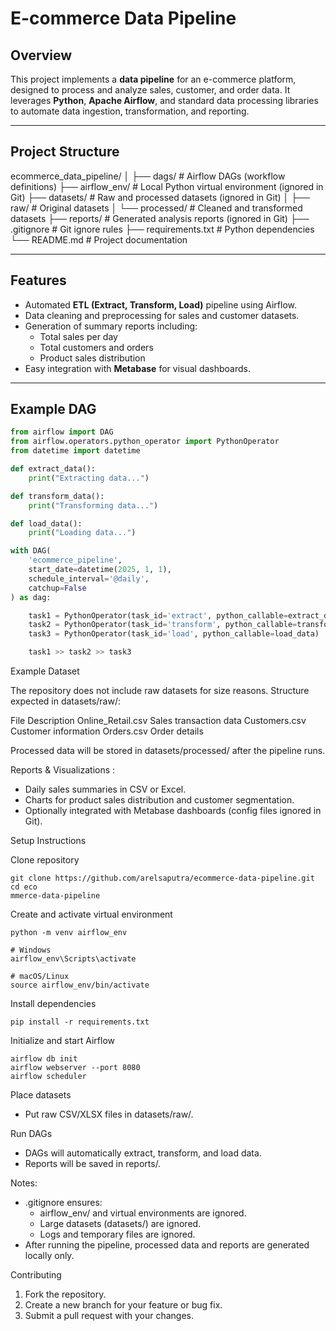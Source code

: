 # E-commerce Data Pipeline

## Overview
This project implements a **data pipeline** for an e-commerce platform, designed to process and analyze sales, customer, and order data. It leverages **Python**, **Apache Airflow**, and standard data processing libraries to automate data ingestion, transformation, and reporting.

---

## Project Structure
ecommerce_data_pipeline/
│
├── dags/ # Airflow DAGs (workflow definitions)
├── airflow_env/ # Local Python virtual environment (ignored in Git)
├── datasets/ # Raw and processed datasets (ignored in Git)
│ ├── raw/ # Original datasets
│ └── processed/ # Cleaned and transformed datasets
├── reports/ # Generated analysis reports (ignored in Git)
├── .gitignore # Git ignore rules
├── requirements.txt # Python dependencies
└── README.md # Project documentation


---

## Features
- Automated **ETL (Extract, Transform, Load)** pipeline using Airflow.
- Data cleaning and preprocessing for sales and customer datasets.
- Generation of summary reports including:
  - Total sales per day
  - Total customers and orders
  - Product sales distribution
- Easy integration with **Metabase** for visual dashboards.

---

## Example DAG
```python
from airflow import DAG
from airflow.operators.python_operator import PythonOperator
from datetime import datetime

def extract_data():
    print("Extracting data...")

def transform_data():
    print("Transforming data...")

def load_data():
    print("Loading data...")

with DAG(
    'ecommerce_pipeline',
    start_date=datetime(2025, 1, 1),
    schedule_interval='@daily',
    catchup=False
) as dag:

    task1 = PythonOperator(task_id='extract', python_callable=extract_data)
    task2 = PythonOperator(task_id='transform', python_callable=transform_data)
    task3 = PythonOperator(task_id='load', python_callable=load_data)

    task1 >> task2 >> task3
```

Example Dataset

The repository does not include raw datasets for size reasons.
Structure expected in datasets/raw/:

File	Description
Online_Retail.csv	Sales transaction data
Customers.csv	Customer information
Orders.csv	Order details

Processed data will be stored in datasets/processed/ after the pipeline runs.

Reports & Visualizations :
 - Daily sales summaries in CSV or Excel.
 - Charts for product sales distribution and customer segmentation.
 - Optionally integrated with Metabase dashboards (config files ignored in Git).

Setup Instructions

Clone repository
```
git clone https://github.com/arelsaputra/ecommerce-data-pipeline.git
cd eco
mmerce-data-pipeline
```
Create and activate virtual environment
```
python -m venv airflow_env

# Windows
airflow_env\Scripts\activate

# macOS/Linux
source airflow_env/bin/activate
```
Install dependencies
```
pip install -r requirements.txt
```
Initialize and start Airflow
```
airflow db init
airflow webserver --port 8080
airflow scheduler
```
Place datasets
 - Put raw CSV/XLSX files in datasets/raw/.

Run DAGs
 - DAGs will automatically extract, transform, and load data.
 - Reports will be saved in reports/.

Notes: 
 - .gitignore ensures:
   - airflow_env/ and virtual environments are ignored.
   - Large datasets (datasets/) are ignored.
   - Logs and temporary files are ignored.
- After running the pipeline, processed data and reports are generated locally only.

Contributing
1. Fork the repository.
2. Create a new branch for your feature or bug fix.
3. Submit a pull request with your changes.

